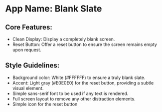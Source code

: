 # **App Name**: Blank Slate

## Core Features:

- Clean Display: Display a completely blank screen.
- Reset Button: Offer a reset button to ensure the screen remains empty upon request. 

## Style Guidelines:

- Background color: White (#FFFFFF) to ensure a truly blank slate.
- Accent: Light gray (#E0E0E0) for the reset button, providing a subtle visual element.
- Simple sans-serif font to be used if any text is rendered.
- Full screen layout to remove any other distraction elements.
- Simple icon for the reset button